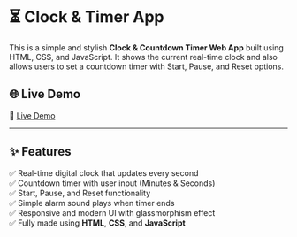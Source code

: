 # ⏳ Clock & Timer App

This is a simple and stylish **Clock & Countdown Timer Web App** built using HTML, CSS, and JavaScript. It shows the current real-time clock and also allows users to set a countdown timer with Start, Pause, and Reset options.

## 🌐 Live Demo

🔗 [Live Demo](clock-timer-app-eta.vercel.app)


---

## ✨ Features

✅ Real-time digital clock that updates every second  
✅ Countdown timer with user input (Minutes & Seconds)  
✅ Start, Pause, and Reset functionality  
✅ Simple alarm sound plays when timer ends  
✅ Responsive and modern UI with glassmorphism effect  
✅ Fully made using **HTML**, **CSS**, and **JavaScript**

